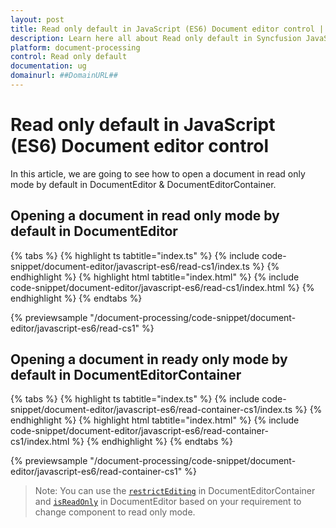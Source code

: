 ```yaml
---
layout: post
title: Read only default in JavaScript (ES6) Document editor control | Syncfusion
description: Learn here all about Read only default in Syncfusion JavaScript (ES6) Document editor control of Syncfusion Essential JS 2 and more.
platform: document-processing
control: Read only default 
documentation: ug
domainurl: ##DomainURL##
---
```


# Read only default in JavaScript (ES6) Document editor control

In this article, we are going to see how to open a document in read only mode by default in DocumentEditor & DocumentEditorContainer.

## Opening a document in read only mode by default in DocumentEditor

 

 {% tabs %}
{% highlight ts tabtitle="index.ts" %}
{% include code-snippet/document-editor/javascript-es6/read-cs1/index.ts %}
{% endhighlight %}
{% highlight html tabtitle="index.html" %}
{% include code-snippet/document-editor/javascript-es6/read-cs1/index.html %}
{% endhighlight %}
{% endtabs %}
        
{% previewsample "/document-processing/code-snippet/document-editor/javascript-es6/read-cs1" %}



## Opening a document in ready only mode by default in DocumentEditorContainer

 

 {% tabs %}
{% highlight ts tabtitle="index.ts" %}
{% include code-snippet/document-editor/javascript-es6/read-container-cs1/index.ts %}
{% endhighlight %}
{% highlight html tabtitle="index.html" %}
{% include code-snippet/document-editor/javascript-es6/read-container-cs1/index.html %}
{% endhighlight %}
{% endtabs %}
        
{% previewsample "/document-processing/code-snippet/document-editor/javascript-es6/read-container-cs1" %}



>Note: You can use the [`restrictEditing`](https://ej2.syncfusion.com/documentation/api/document-editor-container#restrictediting) in DocumentEditorContainer and [`isReadOnly`](https://ej2.syncfusion.com/documentation/api/document-editor#isreadonly) in DocumentEditor based on your requirement to change component to read only mode.